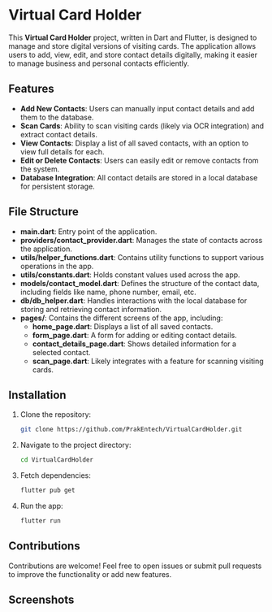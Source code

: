 # Virtual Card Holder

This **Virtual Card Holder** project, written in Dart and Flutter, is designed to manage and store digital versions of visiting cards. The application allows users to add, view, edit, and store contact details digitally, making it easier to manage business and personal contacts efficiently.

## Features
- **Add New Contacts**: Users can manually input contact details and add them to the database.
- **Scan Cards**: Ability to scan visiting cards (likely via OCR integration) and extract contact details.
- **View Contacts**: Display a list of all saved contacts, with an option to view full details for each.
- **Edit or Delete Contacts**: Users can easily edit or remove contacts from the system.
- **Database Integration**: All contact details are stored in a local database for persistent storage.

## File Structure
- **main.dart**: Entry point of the application.
- **providers/contact_provider.dart**: Manages the state of contacts across the application.
- **utils/helper_functions.dart**: Contains utility functions to support various operations in the app.
- **utils/constants.dart**: Holds constant values used across the app.
- **models/contact_model.dart**: Defines the structure of the contact data, including fields like name, phone number, email, etc.
- **db/db_helper.dart**: Handles interactions with the local database for storing and retrieving contact information.
- **pages/**: Contains the different screens of the app, including:
  - **home_page.dart**: Displays a list of all saved contacts.
  - **form_page.dart**: A form for adding or editing contact details.
  - **contact_details_page.dart**: Shows detailed information for a selected contact.
  - **scan_page.dart**: Likely integrates with a feature for scanning visiting cards.

## Installation
1. Clone the repository:
   ```bash
   git clone https://github.com/PrakEntech/VirtualCardHolder.git
   ```
2. Navigate to the project directory:
   ```bash
   cd VirtualCardHolder
   ```
3. Fetch dependencies:
   ```bash
   flutter pub get
   ```
4. Run the app:
   ```bash
   flutter run
   ```

## Contributions
Contributions are welcome! Feel free to open issues or submit pull requests to improve the functionality or add new features.

## Screenshots
